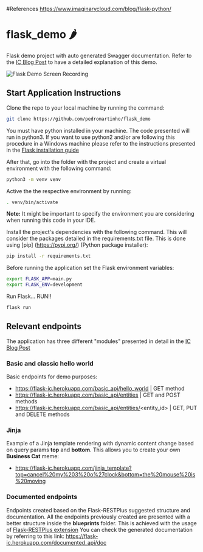 #References
https://www.imaginarycloud.com/blog/flask-python/

# flask_demo 🌶
Flask demo project with auto generated Swagger documentation. Refer to the [IC Blog Post](https://www.imaginarycloud.com/blog/flask-python/) to have a detailed explanation of this demo.

![Flask Demo Screen Recording](https://www.imaginarycloud.com/blog/content/images/2021/03/documented_api--1--1.gif)

## Start Application Instructions

Clone the repo to your local machine by running the command:

```sh
git clone https://github.com/pedromartinho/flask_demo
```

You must have python installed in your machine. The code presented will run in python3. If you want to use python2 and/or are following this procedure in a Windows machine please refer to the instructions presented in the [Flask installation guide](https://flask.palletsprojects.com/en/1.1.x/installation/)

After that, go into the folder with the project and create a virtual environment with the following command:

```sh
python3 -m venv venv
```

Active the the respective environment by running:

```sh
. venv/bin/activate
```

**Note:** It might be important to specify the environment you are considering when running this code in your IDE.

Install the project's dependencies with the following command. This will consider the packages detailed in the requirements.txt file. This is done using [pip]
(https://pypi.org/) (Python package installer):

```sh
pip install -r requirements.txt
````

Before running the application set the Flask environment variables:

```sh
export FLASK_APP=main.py
export FLASK_ENV=development
```

Run Flask... RUN!!

```sh
flask run
```

## Relevant endpoints

The application has three different "modules" presented in detail in the [IC Blog Post](https://www.imaginarycloud.com/blog/flask-python/)

### Basic and classic hello world

Basic endpoints for demo purposes:

* https://flask-ic.herokuapp.com/basic_api/hello_world | GET method
* https://flask-ic.herokuapp.com/basic_api/entities | GET and POST methods
* https://flask-ic.herokuapp.com/basic_api/entities/<entity_id> | GET, PUT and DELETE methods

### Jinja

Example of a Jinja template rendering with dynamic content change based on query params **top** and **bottom**. This allows you to create your own **Business Cat** meme:

* https://flask-ic.herokuapp.com/jinja_template?top=cancel%20my%203%20o%27clock&bottom=the%20mouse%20is%20moving

### Documented endpoints

Endpoints created based on the Flask-RESTPlus suggested structure and documentation. All the endpoints previously created are presented with a better structure inside the **blueprints** folder. This is achieved with the usage of [Flask-RESTPlus extension](https://flask-restplus.readthedocs.io/en/stable/) You can check the generated documentation by referring to this link: https://flask-ic.herokuapp.com/documented_api/doc
